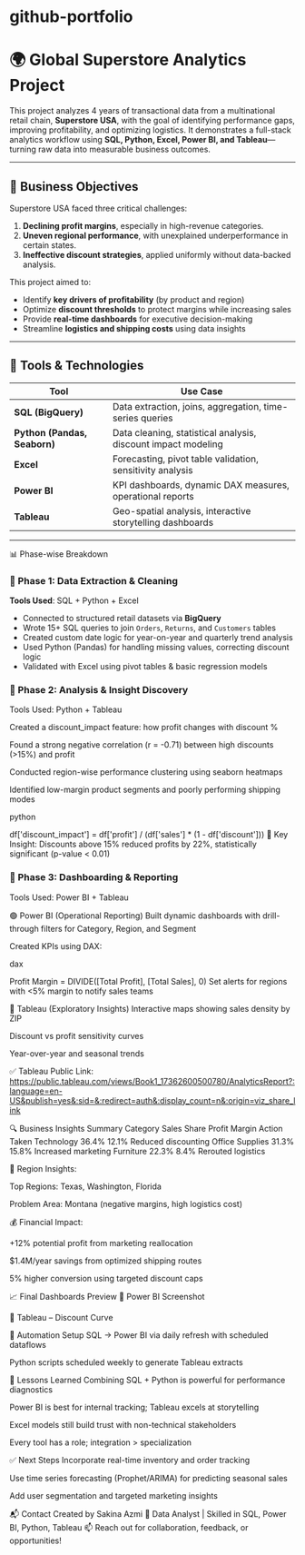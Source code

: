 # github-portfolio

# 🌍 Global Superstore Analytics Project

This project analyzes 4 years of transactional data from a multinational retail chain, **Superstore USA**, with the goal of identifying performance gaps, improving profitability, and optimizing logistics. It demonstrates a full-stack analytics workflow using **SQL, Python, Excel, Power BI, and Tableau**—turning raw data into measurable business outcomes.

---

## 🎯 Business Objectives

Superstore USA faced three critical challenges:
1. **Declining profit margins**, especially in high-revenue categories.
2. **Uneven regional performance**, with unexplained underperformance in certain states.
3. **Ineffective discount strategies**, applied uniformly without data-backed analysis.

This project aimed to:
- Identify **key drivers of profitability** (by product and region)
- Optimize **discount thresholds** to protect margins while increasing sales
- Provide **real-time dashboards** for executive decision-making
- Streamline **logistics and shipping costs** using data insights

---

## 🧰 Tools & Technologies

| Tool        | Use Case                                                                 |
|-------------|--------------------------------------------------------------------------|
| **SQL (BigQuery)**     | Data extraction, joins, aggregation, time-series queries              |
| **Python (Pandas, Seaborn)** | Data cleaning, statistical analysis, discount impact modeling         |
| **Excel**    | Forecasting, pivot table validation, sensitivity analysis              |
| **Power BI** | KPI dashboards, dynamic DAX measures, operational reports               |
| **Tableau**  | Geo-spatial analysis, interactive storytelling dashboards               |

---

📊 Phase-wise Breakdown

### 📌 Phase 1: Data Extraction & Cleaning  
**Tools Used**: SQL + Python + Excel  
- Connected to structured retail datasets via **BigQuery**
- Wrote 15+ SQL queries to join `Orders`, `Returns`, and `Customers` tables
- Created custom date logic for year-on-year and quarterly trend analysis
- Used Python (Pandas) for handling missing values, correcting discount logic
- Validated with Excel using pivot tables & basic regression models


### 📌 Phase 2: Analysis & Insight Discovery
Tools Used: Python + Tableau

Created a discount_impact feature: how profit changes with discount %

Found a strong negative correlation (r = -0.71) between high discounts (>15%) and profit

Conducted region-wise performance clustering using seaborn heatmaps

Identified low-margin product segments and poorly performing shipping modes

python

df['discount_impact'] = df['profit'] / (df['sales'] * (1 - df['discount']))
🧠 Key Insight:
Discounts above 15% reduced profits by 22%, statistically significant (p-value < 0.01)

### 📌 Phase 3: Dashboarding & Reporting
Tools Used: Power BI + Tableau

🟢 Power BI (Operational Reporting)
Built dynamic dashboards with drill-through filters for Category, Region, and Segment

Created KPIs using DAX:

dax

Profit Margin = DIVIDE([Total Profit], [Total Sales], 0)
Set alerts for regions with <5% margin to notify sales teams

🔵 Tableau (Exploratory Insights)
Interactive maps showing sales density by ZIP

Discount vs profit sensitivity curves

Year-over-year and seasonal trends

✅ Tableau Public Link: https://public.tableau.com/views/Book1_17362600500780/AnalyticsReport?:language=en-US&publish=yes&:sid=&:redirect=auth&:display_count=n&:origin=viz_share_link

🔍 Business Insights Summary
Category	Sales Share	Profit Margin	Action Taken
Technology	36.4%	12.1%	Reduced discounting
Office Supplies	31.3%	15.8%	Increased marketing
Furniture	22.3%	8.4%	Rerouted logistics

🧭 Region Insights:

Top Regions: Texas, Washington, Florida

Problem Area: Montana (negative margins, high logistics cost)

💰 Financial Impact:

+12% potential profit from marketing reallocation

$1.4M/year savings from optimized shipping routes

5% higher conversion using targeted discount caps

📈 Final Dashboards Preview
📌 Power BI Screenshot

📌 Tableau – Discount Curve

🔄 Automation Setup
SQL → Power BI via daily refresh with scheduled dataflows

Python scripts scheduled weekly to generate Tableau extracts

🚀 Lessons Learned
Combining SQL + Python is powerful for performance diagnostics

Power BI is best for internal tracking; Tableau excels at storytelling

Excel models still build trust with non-technical stakeholders

Every tool has a role; integration > specialization

✅ Next Steps
Incorporate real-time inventory and order tracking

Use time series forecasting (Prophet/ARIMA) for predicting seasonal sales

Add user segmentation and targeted marketing insights

📬 Contact
Created by Sakina Azmi
💼 Data Analyst | Skilled in SQL, Power BI, Python, Tableau
📫 Reach out for collaboration, feedback, or opportunities!
